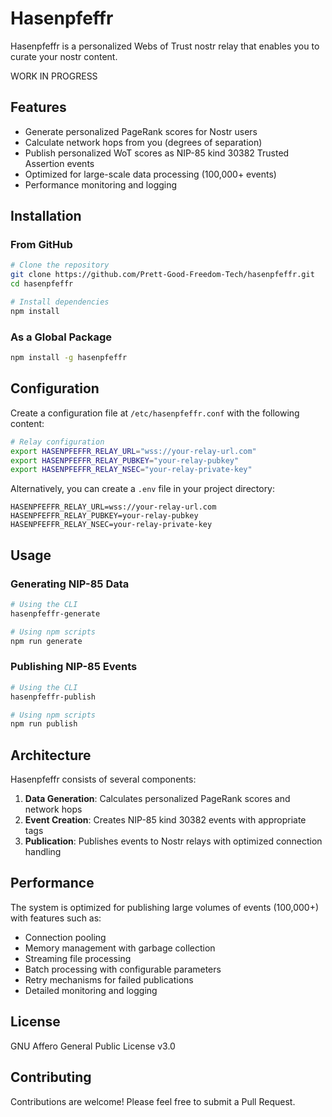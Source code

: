 # Hasenpfeffr

Hasenpfeffr is a personalized Webs of Trust nostr relay that enables you to curate your nostr content.

WORK IN PROGRESS

## Features

- Generate personalized PageRank scores for Nostr users
- Calculate network hops from you (degrees of separation)
- Publish personalized WoT scores as NIP-85 kind 30382 Trusted Assertion events
- Optimized for large-scale data processing (100,000+ events)
- Performance monitoring and logging

## Installation

### From GitHub

```bash
# Clone the repository
git clone https://github.com/Prett-Good-Freedom-Tech/hasenpfeffr.git
cd hasenpfeffr

# Install dependencies
npm install
```

### As a Global Package

```bash
npm install -g hasenpfeffr
```

## Configuration

Create a configuration file at `/etc/hasenpfeffr.conf` with the following content:

```bash
# Relay configuration
export HASENPFEFFR_RELAY_URL="wss://your-relay-url.com"
export HASENPFEFFR_RELAY_PUBKEY="your-relay-pubkey"
export HASENPFEFFR_RELAY_NSEC="your-relay-private-key"
```

Alternatively, you can create a `.env` file in your project directory:

```
HASENPFEFFR_RELAY_URL=wss://your-relay-url.com
HASENPFEFFR_RELAY_PUBKEY=your-relay-pubkey
HASENPFEFFR_RELAY_NSEC=your-relay-private-key
```

## Usage

### Generating NIP-85 Data

```bash
# Using the CLI
hasenpfeffr-generate

# Using npm scripts
npm run generate
```

### Publishing NIP-85 Events

```bash
# Using the CLI
hasenpfeffr-publish

# Using npm scripts
npm run publish
```

## Architecture

Hasenpfeffr consists of several components:

1. **Data Generation**: Calculates personalized PageRank scores and network hops
2. **Event Creation**: Creates NIP-85 kind 30382 events with appropriate tags
3. **Publication**: Publishes events to Nostr relays with optimized connection handling

## Performance

The system is optimized for publishing large volumes of events (100,000+) with features such as:

- Connection pooling
- Memory management with garbage collection
- Streaming file processing
- Batch processing with configurable parameters
- Retry mechanisms for failed publications
- Detailed monitoring and logging

## License

GNU Affero General Public License v3.0

## Contributing

Contributions are welcome! Please feel free to submit a Pull Request.
